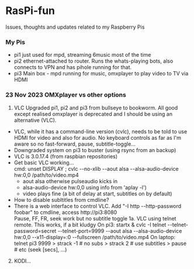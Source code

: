 # RasPi-fun
Issues, thoughts and updates related to my Raspberry Pis

### My Pis
- pi1 just used for mpd, streaming 6music most of the time
- pi2 ethernet-attached to router.  Runs the whats-playing bots, also connects to VPN and has pihole running for that.
- pi3 Main box - mpd running for music, omxplayer to play video to TV via HDMI

### 23 Nov 2023 OMXplayer vs other options
1. VLC
Upgraded pi1, pi2 and pi3 from bullseye to bookworm.  All good except realised omxplayer is deprecated and I should be using an alternative (VLC).
- VLC, while it has a command-line version (cvlc), needs to be told to use HDMI for video and also for audio.  No keyboard controls as far as I'm aware so no fast-forward, pause, subtitle-toggle...
- Downgraded system on pi3 to buster (using rsync from an backup)
- VLC is 3.0.17.4 (from raspbian repositories)
- Get basic VLC working...<br>
   cmd: unset DISPLAY ; cvlc --no-xlib --aout alsa --alsa-audio-device hw:0,0 /path/to/video.mp4
   - aout alsa otherwise pulseaudio kicks in
   - alsa-audio-device hw:0,0 using info from 'aplay -l')
   - video plays fine (a bit of delay at start, subtitles on by default)
- How to disable subltitles from cmdline?
- There is a web interface to control VLC.   Add "-I http --http-password foobar" to cmdline, access http://pi3:8080 <br>
   Pause, FF, FR, seek work but no subtitle toggle
1a. VLC using telnet remote.  This works, if a bit kludgy
On pi3:
   startx &
   cvlc -I telnet --telnet-password=secret --telnet-port=9999 --aout alsa --alsa-audio-device hw:0,0 --x11-display=:0 --fullscreen /path/to/video.mp4
On laptop:
   telnet pi3 9999
      > strack -1 # no subs
      > strack 2 # use subtitles
      > pause # etc (seek [secs], ...)
  

2. KODI...
